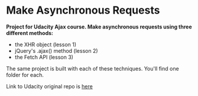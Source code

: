 # Make Asynchronous Requests

**Project for Udacity Ajax course. Make asynchronous requests using three different methods:**

* the XHR object (lesson 1)
* jQuery's .ajax() method (lesson 2)
* the Fetch API (lesson 3)

The same project is built with each of these techniques. You'll find one folder for each.

Link to Udacity original repo is [here](https://github.com/udacity/course-ajax)
